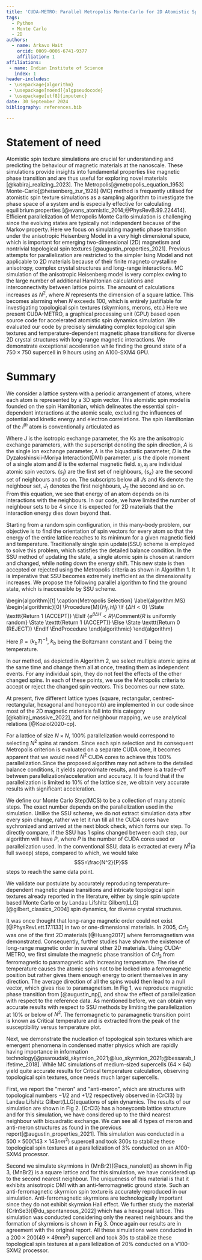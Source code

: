 ```yaml
---
title: 'CUDA-METRO: Parallel Metropolis Monte-Carlo for 2D Atomistic Spin Texture Simulation'
tags:
  - Python
  - Monte Carlo
  - 2D
authors:
  - name: Arkavo Hait
    orcid: 0009-0006-6741-9377
    affiliation: 1
affiliations:
 - name: Indian Institute of Science
   index: 1
header-includes:
 - \usepackage{algorithm}
 - \usepackage[noend]{algpseudocode}
 - \usepackage[utf8]{inputenc}
date: 30 September 2024
bibliography: references.bib

---
```


# Statement of need

Atomistic spin texture simulations are crucial for understanding and predicting the behaviour of magnetic materials at the nanoscale. These simulations provide insights into fundamental properties like magnetic phase transition and are thus useful for exploring novel materials [@kabiraj_realizing_2023]. The Metropolis[@metropolis_equation_1953] Monte-Carlo[@heisenberg_zur_1928] (MC) method is frequently utilised for atomistic spin texture simulations as a sampling algorithm to investigate the phase space of a system and is especially effective for calculating equilibrium properties [@evans_atomistic_2014;@PhysRevB.99.224414].
Efficient parallelization of Metropolis Monte Carlo simulation is challenging since the evolving states are typically not independent because of the Markov property. Here we focus on simulating magnetic phase transition under the anisotropic Heisenberg Model in a very high dimensional space, which is important for emerging two-dimensional (2D) magnetism and nontrivial topological spin textures [@augustin_properties_2021]. Previous attempts for parallelization are restricted to the simpler Ising Model and not applicable to 2D materials because of their finite magneto crystalline anisotropy, complex crystal structures and long-range interactions. MC simulation of the anisotropic Heisenberg model is very complex owing to the large number of additional Hamiltonian calculations and interconnectivity between lattice points. The amount of calculations increases as $N^2$, where $N$ represents the dimension of a square lattice. This becomes alarming when $N$ exceeds 100, which is entirely justifiable for investigating topological spin textures (skyrmions, merons, etc.)
Here we present CUDA-METRO, a graphical processing unit (GPU) based open source code for accelerated atomistic spin dynamics simulation. We evaluated our code by precisely simulating complex topological spin textures and temperature-dependent magnetic phase transitions for diverse 2D crystal structures with long-range magnetic interactions. We demonstrate exceptional acceleration while finding the ground state of a $750\times750$ supercell in 9 hours using an A100-SXM4 GPU.

# Summary
We consider a lattice system with a periodic arrangement of atoms, where each atom is represented by a 3D spin vector. This atomistic spin model is founded on the spin Hamiltonian, which delineates the essential spin-dependent interactions at the atomic scale, excluding the influences of potential and kinetic energy and electron correlations. The spin Hamiltonian of the $i^{th}$ atom is conventionally articulated as

Where $J$ is the isotropic exchange parameter, the $K$s are the anisotropic exchange parameters, with the superscript denoting the spin direction, $A$ is the single ion exchange parameter, $\lambda$ is the biquadratic parameter, $D$ is the Dyzaloshinskii-Moriya Interaction(DMI) parameter. $\mu$ is the dipole moment of a single atom and $B$ is the external magnetic field. $s_i,s_j$ are individual atomic spin vectors. $\{s_j\}$ are the first set of neighbours, $\{s_k\}$ are the second set of neighbours and so on. The subscripts below all $J$s and $K$s denote the neighbour set, $J_1$ denotes the first neighbours, $J_2$ the second and so on. From this equation, we see that energy of an atom depends on its interactions with the neighbours. In our code, we have limited the number of neighbour sets to be 4 since it is expected for 2D materials that the interaction energy dies down beyond that.

Starting from a random spin configuration, in this many-body problem, our objective is to find the orientation of spin vectors for every atom so that the energy of the entire lattice reaches to its minimum for a given magnetic field and temperature.
Traditionally single spin update(SSU) scheme is employed to solve this problem, which satisfies the detailed balance condition. In the SSU method of updating the state, a single atomic spin is chosen at random and changed, while noting down the energy shift. This new state is then accepted or rejected using the Metropolis criteria as shown in Algorithm 1. It is imperative that SSU becomes extremely inefficient as the dimensionality increases. We propose the following parallel algorithm to find the ground state, which is inaccessible by SSU scheme.

\begin{algorithm}[t]
    \caption{Metropolis Selection}
    \label{algorithm:MS}
    \begin{algorithmic}[0]
        \Procedure{M}{$H_f,H_i$}
            \If {$\Delta H < 0$}
            \State \texttt{Return 1 (ACCEPT)}
            \ElsIf {$e^{\beta \Delta H} < R$}\Comment{$R$ is uniformly random}
            \State \texttt{Return 1 (ACCEPT)}
            \Else
            \State \texttt{Return 0 (REJECT)}
            \EndIf
        \EndProcedure
    \end{algorithmic}
\end{algorithm}

Here $\beta=(k_bT)^{-1}$, $k_b$ being the Boltzmann constant and $T$ being the temperature.

In our method, as depicted in Algorithm 2, we select multiple atomic spins at the same time and change them all at once, treating them as independent events. For any individual spin, they do not feel the effects of the other changed spins. In each of these points, we use the Metropolis criteria to accept or reject the changed spin vectors. This becomes our new state.

At present, five different lattice types  (square, rectangular, centred-rectangular, hexagonal and honeycomb) are implemented in our code since most of the 2D magnetic materials fall into this category [@kabiraj_massive_2022], and for neighbour mapping, we use analytical relations [@Koziol2020-cp].

For a lattice of size $N\times N$, $100\%$ parallelization would correspond to selecting $N^2$ spins at random. Since each spin selection and its consequent Metropolis criterion is evaluated on a separate CUDA core, it becomes apparent that we would need $N^2$ CUDA cores to achieve this $100\%$ parallelization.Since the proposed algorithm may not adhere to the detailed balance conditions, it yields approximate results, and there is a trade-off between parallelization/acceleration and accuracy. It is found that if the parallelization is limited to $10\%$ of the lattice size, we obtain very accurate results with significant acceleration.

We define our Monte Carlo Step(MCS) to be a collection of many atomic steps. The exact number depends on the parallelization used in the simulation. Unlike the SSU scheme, we do not extract simulation data after every spin change, rather we let it run till all the CUDA cores have sychronized and arrived at the next block check, which forms our step. To directly compare, if the SSU has $1$ spins changed between each step, our algorithm will have $P$, where $P$ is the number of CUDA cores used or parallelization used. In the conventional SSU, data is extracted at every $N^2$(a full sweep) steps, compared to which, we would take 
$$S=\frac{N^2}{P}$$
steps to reach the same data point.

We validate our postulate by accurately reproducing temperature-dependent magnetic phase transitions and intricate topological spin textures already reported in the literature, either by single spin update based Monte Carlo or by Landau Lifshitz Gilbert(LLG)[@gilbert_classics_2004] spin dynamics, for diverse crystal structures.

It was once thought that long-range magnetic order could not exist [@PhysRevLett.17.1133] in two or one-dimensional materials. In 2005, $CrI_3$ was one of the first 2D materials [@Huang2017] where ferromagnetism was demonstrated. Consequently, further studies have shown the existence of long-range magnetic order in several other 2D materials. Using CUDA-METRO, we first simulate the magnetic phase transition of $CrI_3$ from ferromagnetic to paramagnetic with increasing temperature. The rise of temperature causes the atomic spins not to be locked into a ferromagnetic position but rather gives them enough energy to orient themselves in any direction. The average direction of all the spins would then lead to a null vector, which gives rise to paramagnetism. In Fig 1, we reproduce magnetic phase transition from [@augustin_npj], and show the effect of parallelization with respect to the reference data. As mentioned before, we can obtain very accurate results with respect to SSU methods by limiting the parallelization at $10\%$ or below of $N^2$. The ferromagnetic to paramagnetic transition point is known as Critical temperature and is extracted from the peak of the susceptibility versus temperature plot.

Next, we demonstrate the nucleation of topological spin textures which are emergent phenomena in condensed matter physics which are rapidly having importance in information technology[@psaroudaki_skyrmion_2021;@luo_skyrmion_2021;@bessarab_lifetime_2018]. While MC simulations of medium-sized supercells $(64 \times 64)$ yield quite accurate results for Critical temperature calculation, observing topological spin textures, once needs much larger supercells.

First, we report the "meron" and "anti-meron", which are structures with topological numbers $-1/2$ and $+1/2$ respectively observed in {CrCl3} by Landau Lifshitz Gilbert(LLG)equations of spin dynamics. The results of our simulation are shown in Fig 2. {CrCl3} has a honeycomb lattice structure and for this simulation, we have considered up to the third nearest neighbour with biquadratic exchange. We can see all 4 types of meron and anti-meron structures as found in the previous report[@augustin_properties_2021]. This simulation was conducted in a $500 \times 500(143 \times 143 nm^2)$ supercell and took 300s to stabilize these topological spin textures at a parallelization of $3\%$ conducted on an A100-SXM4 processor.

Second we simulate skyrmions in {MnBr2}[@acs_nanolett] as shown in Fig 3, {MnBr2} is a square lattice and for this simulation, we have considered up to the second nearest neighbour. The uniqueness of this material is that it exhibits anisotropic DMI with an anti-ferromagnetic ground state. Such an anti-ferromagnetic skyrmion spin texture is accurately reproduced in our simulation. Anti-ferromagnetic skyrmions are technologically important since they do not exhibit skyrmion Hall effect. We further study the material {CrInSe3}[@du_spontaneous_2022] which has a hexagonal lattice. This simulation was conducted considering only the nearest neighbours and the formation of skyrmions is shown in Fig 3. Once again our results are in agreement with the original report. All these simulations were conducted in a $200 \times 200$$(49 \times 49nm^2)$ supercell and took 30s to stabilize these topological spin textures at a parallelization of $20\%$ conducted on a V100-SXM2 processor.
